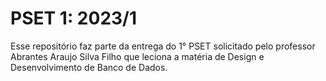 PSET 1: 2023/1
====

Esse repositório faz parte da entrega do 1° PSET solicitado pelo professor Abrantes Araujo Silva Filho que leciona a matéria de Design e Desenvolvimento de Banco de Dados.
